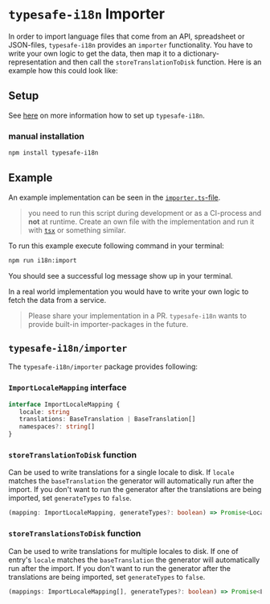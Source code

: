 # `typesafe-i18n` Importer

In order to import language files that come from an API, spreadsheet or JSON-files, `typesafe-i18n` provides an `importer` functionality.
You have to write your own logic to get the data, then map it to a dictionary-representation and then call the `storeTranslationToDisk` function. Here is an example how this could look like:

## Setup

See [here](https://github.com/ivanhofer/typesafe-i18n#get-started) on more information how to set up `typesafe-i18n`.

### manual installation

```bash
npm install typesafe-i18n
```

## Example

An example implementation can be seen in the [`importer.ts`-file](https://github.com/ivanhofer/typesafe-i18n/blob/main/packages/importer/example/import.ts).

> you need to run this script during development or as a CI-process and **not** at runtime. Create an own file with the implementation and run it with [`tsx`](https://github.com/esbuild-kit/tsx) or something similar.

To run this example execute following command in your terminal:

```sh
npm run i18n:import
```

You should see a successful log message show up in your terminal.

In a real world implementation you would have to write your own logic to fetch the data from a service.

> Please share your implementation in a PR. `typesafe-i18n` wants to provide built-in importer-packages in the future.

## `typesafe-i18n/importer`

The `typesafe-i18n/importer` package provides following:

### `ImportLocaleMapping` interface

```ts
interface ImportLocaleMapping {
   locale: string
   translations: BaseTranslation | BaseTranslation[]
   namespaces?: string[]
}
```

### `storeTranslationToDisk` function

Can be used to write translations for a single locale to disk. If `locale` matches the `baseTranslation` the generator will automatically run after the import. If you don't want to run the generator after the translations are being imported, set `generateTypes` to `false`.

```ts
(mapping: ImportLocaleMapping, generateTypes?: boolean) => Promise<Locale>
```

### `storeTranslationsToDisk` function

Can be used to write translations for multiple locales to disk. If one of entry's `locale` matches the `baseTranslation` the generator will automatically run after the import. If you don't want to run the generator after the translations are being imported, set `generateTypes` to `false`.

```ts
(mappings: ImportLocaleMapping[], generateTypes?: boolean) => Promise<Locales[]>
```


